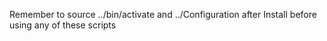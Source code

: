 Remember to source ../bin/activate and ../Configuration after Install before using any of these scripts
